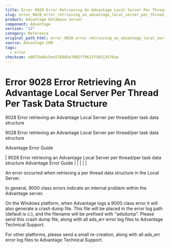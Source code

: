 ```yaml
---
title: Error 9028 Error Retrieving An Advantage Local Server Per Thread Per Task Data Structure
slug: error_9028_error_retrieving_an_advantage_local_server_per_thread_per_task_data_structure
product: Advantage Database Server
component: Advantage
version: "12"
category: Reference
original_path_html: error_9028_error_retrieving_an_advantage_local_server_per_thread_per_task_data_structure.htm
source: Advantage CHM
tags:
  - error
checksum: a0072b46c5ee576885e7002f79613736513576ae
---
```


# Error 9028 Error Retrieving An Advantage Local Server Per Thread Per Task Data Structure

9028 Error retrieving an Advantage Local Server per thread/per task data structure

9028 Error retrieving an Advantage Local Server per thread/per task data structure

Advantage Error Guide

| 9028 Error retrieving an Advantage Local Server per thread/per task data structure  Advantage Error Guide |  |  |  |  |

An error occurred when retrieving a per thread data structure in the Local Server.

In general, 9000 class errors indicate an internal problem within the Advantage server.

On the Windows platform, when Advantage logs a 9000 class error it will also generate a crash dump file. This file will be placed in the error log path (default is c:\), and the filename will be prefixed with "adsdump". Please send this crash dump file, along with all ads\_err error log files to Advantage Technical Support.

For other platforms, please send a small re-creation, along with all ads\_err error log files to Advantage Technical Support.
